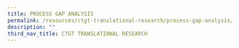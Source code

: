 ```yaml
---
title: PROCESS GAP ANALYSIS
permalink: /resources/ctgt-translational-research/process-gap-analysis/
description: ""
third_nav_title: CTGT TRANSLATIONAL RESEARCH
---
```

